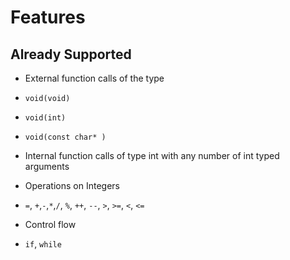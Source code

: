 # Features

## Already Supported

* External function calls of the type
 * `void(void)`
 * `void(int)`
 * `void(const char* )`

* Internal function calls of type int with any number of int typed arguments
     
* Operations on Integers
 * `=`, `+`,`-`,`*`,`/`, `%`, `++`, `--`, `>`, `>=`, `<`, `<=`
* Control flow
 * `if`, `while`